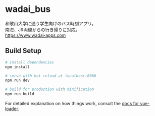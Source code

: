 # wadai_bus

和歌山大学に通う学生向けのバス時刻アプリ。 <br>
南海、JR両線からの行き帰りに対応。 <br>
https://www.wadai-apps.com

## Build Setup

``` bash
# install dependencies
npm install

# serve with hot reload at localhost:8080
npm run dev

# build for production with minification
npm run build
```

For detailed explanation on how things work, consult the [docs for vue-loader](http://vuejs.github.io/vue-loader).
